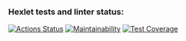 ### Hexlet tests and linter status:
[![Actions Status](https://github.com/cfyz7/frontend-project-11/workflows/hexlet-check/badge.svg)](https://github.com/cfyz7/frontend-project-11/actions)
[![Maintainability](https://api.codeclimate.com/v1/badges/de2d782a0198659cd2ad/maintainability)](https://codeclimate.com/github/cfyz7/frontend-project-11/maintainability)
[![Test Coverage](https://api.codeclimate.com/v1/badges/de2d782a0198659cd2ad/test_coverage)](https://codeclimate.com/github/cfyz7/frontend-project-11/test_coverage)
